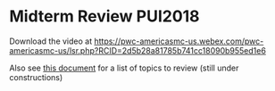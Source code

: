 # Midterm Review PUI2018

Download the video at https://pwc-americasmc-us.webex.com/pwc-americasmc-us/lsr.php?RCID=2d5b28a81785b741cc18090b955ed1e6 

Also see [this document](https://docs.google.com/document/d/1PUCgYyZXJYDNdew75ojFLcuoeWMDl0LLY3Cyqegxh9c/edit?usp=sharing) for a list of topics to review (still under constructions)

